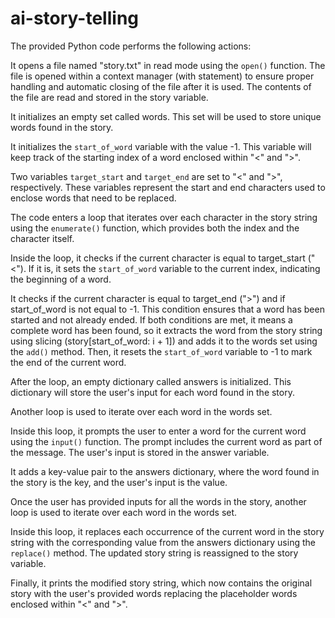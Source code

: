 # ai-story-telling

The provided Python code performs the following actions:

It opens a file named "story.txt" in read mode using the `open()` function. The file is opened within a context manager (with statement) to ensure proper handling and automatic closing of the file after it is used. The contents of the file are read and stored in the story variable.

It initializes an empty set called words. This set will be used to store unique words found in the story.

It initializes the `start_of_word` variable with the value -1. This variable will keep track of the starting index of a word enclosed within "<" and ">".

Two variables `target_start` and `target_end` are set to "<" and ">", respectively. These variables represent the start and end characters used to enclose words that need to be replaced.

The code enters a loop that iterates over each character in the story string using the `enumerate()` function, which provides both the index and the character itself.

Inside the loop, it checks if the current character is equal to target_start ("<"). If it is, it sets the `start_of_word` variable to the current index, indicating the beginning of a word.

It checks if the current character is equal to target_end (">") and if start_of_word is not equal to -1. This condition ensures that a word has been started and not already ended. If both conditions are met, it means a complete word has been found, so it extracts the word from the story string using slicing (story[start_of_word: i + 1]) and adds it to the words set using the `add()` method. Then, it resets the `start_of_word` variable to -1 to mark the end of the current word.

After the loop, an empty dictionary called answers is initialized. This dictionary will store the user's input for each word found in the story.

Another loop is used to iterate over each word in the words set.

Inside this loop, it prompts the user to enter a word for the current word using the `input()` function. The prompt includes the current word as part of the message. The user's input is stored in the answer variable.

It adds a key-value pair to the answers dictionary, where the word found in the story is the key, and the user's input is the value.

Once the user has provided inputs for all the words in the story, another loop is used to iterate over each word in the words set.

Inside this loop, it replaces each occurrence of the current word in the story string with the corresponding value from the answers dictionary using the `replace()` method. The updated story string is reassigned to the story variable.

Finally, it prints the modified story string, which now contains the original story with the user's provided words replacing the placeholder words enclosed within "<" and ">".
